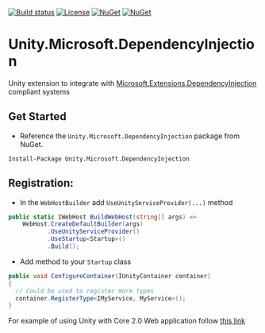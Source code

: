 [![Build status](https://ci.appveyor.com/api/projects/status/sevk2yb2jokf8ltr/branch/master?svg=true)](https://ci.appveyor.com/project/IoC-Unity/microsoft-dependency-injection/branch/master)
[![License](https://img.shields.io/badge/license-apache%202.0-60C060.svg)](https://github.com/IoC-Unity/microsoft-dependency-injection/blob/master/LICENSE)
[![NuGet](https://img.shields.io/nuget/dt/Unity.Microsoft.DependencyInjection.svg)](https://www.nuget.org/packages/Unity.Microsoft.DependencyInjection)
[![NuGet](https://img.shields.io/nuget/v/Unity.Microsoft.DependencyInjection.svg)](https://www.nuget.org/packages/Unity.Microsoft.DependencyInjection)

# Unity.Microsoft.DependencyInjection
Unity extension to integrate with [Microsoft.Extensions.DependencyInjection](https://github.com/aspnet/DependencyInjection)  compliant systems

## Get Started
- Reference the `Unity.Microsoft.DependencyInjection` package from NuGet.
```
Install-Package Unity.Microsoft.DependencyInjection
```

## Registration:
- In the `WebHostBuilder` add `UseUnityServiceProvider(...)` method

```C#
public static IWebHost BuildWebHost(string[] args) =>
    WebHost.CreateDefaultBuilder(args)
           .UseUnityServiceProvider()
           .UseStartup<Startup>()
           .Build();
```
- Add method to your `Startup` class
```C#
public void ConfigureContainer(IUnityContainer container)
{
  // Could be used to register more types
  container.RegisterType<IMyService, MyService>();
}
```

For example of using Unity with Core 2.0 Web application follow [this link](https://github.com/unitycontainer/examples/tree/master/src/AspNetCoreExample)

